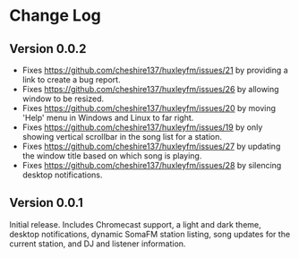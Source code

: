 # Change Log

## Version 0.0.2

- Fixes https://github.com/cheshire137/huxleyfm/issues/21 by providing a link to create a bug report.
- Fixes https://github.com/cheshire137/huxleyfm/issues/26 by allowing window to be resized.
- Fixes https://github.com/cheshire137/huxleyfm/issues/20 by moving 'Help' menu in Windows and Linux to far right.
- Fixes https://github.com/cheshire137/huxleyfm/issues/19 by only showing vertical scrollbar in the song list for a station.
- Fixes https://github.com/cheshire137/huxleyfm/issues/27 by updating the window title based on which song is playing.
- Fixes https://github.com/cheshire137/huxleyfm/issues/28 by silencing desktop notifications.

## Version 0.0.1

Initial release. Includes Chromecast support, a light and dark theme, desktop notifications, dynamic SomaFM station listing, song updates for the current station, and DJ and listener information.
